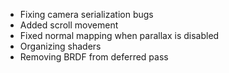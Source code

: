 - Fixing camera serialization bugs
- Added scroll movement
- Fixed normal mapping when parallax is disabled
- Organizing shaders 
- Removing BRDF from deferred pass
